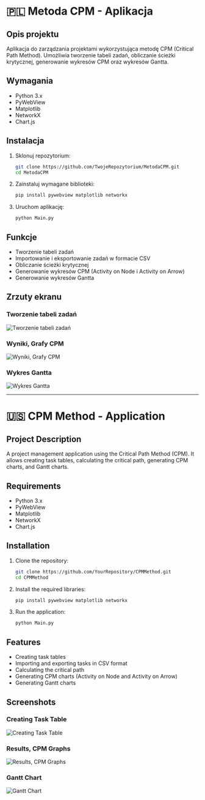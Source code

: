 # 🇵🇱 Metoda CPM - Aplikacja

## Opis projektu

Aplikacja do zarządzania projektami wykorzystująca metodę CPM (Critical Path Method). Umożliwia tworzenie tabeli zadań, obliczanie ścieżki krytycznej, generowanie wykresów CPM oraz wykresów Gantta.

## Wymagania

- Python 3.x
- PyWebView
- Matplotlib
- NetworkX
- Chart.js

## Instalacja

1. Sklonuj repozytorium:
    ```bash
    git clone https://github.com/TwojeRepozytorium/MetodaCPM.git
    cd MetodaCPM
    ```

2. Zainstaluj wymagane biblioteki:
    ```bash
    pip install pywebview matplotlib networkx
    ```

3. Uruchom aplikację:
    ```bash
    python Main.py
    ```

## Funkcje

- Tworzenie tabeli zadań
- Importowanie i eksportowanie zadań w formacie CSV
- Obliczanie ścieżki krytycznej
- Generowanie wykresów CPM (Activity on Node i Activity on Arrow)
- Generowanie wykresów Gantta

## Zrzuty ekranu

### Tworzenie tabeli zadań
![Tworzenie tabeli zadań](attachments/Tabela.png)

### Wyniki, Grafy CPM
![Wyniki, Grafy CPM](attachments/Wyniki1.png)

### Wykres Gantta
![Wykres Gantta](C:\Users\Admin\Documents\GitHub\Badania_Operacyjne_i_Logistyka-Aplikacja_CPM\Gantt.png)

---

# 🇺🇸 CPM Method - Application

## Project Description

A project management application using the Critical Path Method (CPM). It allows creating task tables, calculating the critical path, generating CPM charts, and Gantt charts.

## Requirements

- Python 3.x
- PyWebView
- Matplotlib
- NetworkX
- Chart.js

## Installation

1. Clone the repository:
    ```bash
    git clone https://github.com/YourRepository/CPMMethod.git
    cd CPMMethod
    ```

2. Install the required libraries:
    ```bash
    pip install pywebview matplotlib networkx
    ```

3. Run the application:
    ```bash
    python Main.py
    ```

## Features

- Creating task tables
- Importing and exporting tasks in CSV format
- Calculating the critical path
- Generating CPM charts (Activity on Node and Activity on Arrow)
- Generating Gantt charts

## Screenshots

### Creating Task Table
![Creating Task Table](attachments/Tabela.png)

### Results, CPM Graphs
![Results, CPM Graphs](attachments/Wyniki1.png)

### Gantt Chart
![Gantt Chart](attachments/Gantt.png)
